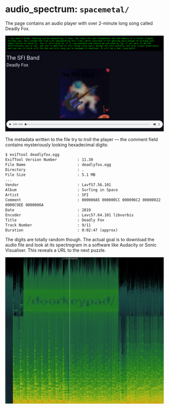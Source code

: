 # audio_spectrum: `spacemetal/`

The page contains an audio player with over 2-minute long song called
Deadly Fox.

![Screenshot of the page](images/08_audio_spectrum_01.png)

The metadata written to the file try to troll the player — the comment field
contains mysteriously looking hexadecimal digits:

```
$ exiftool deadlyfox.ogg 
ExifTool Version Number         : 11.30
File Name                       : deadlyfox.ogg
Directory                       : .
File Size                       : 5.1 MB
...
Vendor                          : Lavf57.56.101
Album                           : Surfing in Space
Artist                          : SFI
Comment                         : 000000A5 000000CC 000096C2 00000022 0000C9EE 0000006A
Date                            : 2019
Encoder                         : Lavc57.64.101 libvorbis
Title                           : Deadly Fox
Track Number                    : 9/11
Duration                        : 0:02:47 (approx)
```  

The digits are totally random though. The actual goal is to download the
audio file and look at its spectrogram in a software like Audacity or
Sonic Visualiser. This reveals a URL to the next puzzle.

![The spectrogram of the audio file](images/08_audio_spectrum_02.png)
